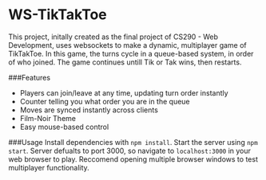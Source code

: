 # WS-TikTakToe
This project, initally created as the final project of CS290 - Web Development, uses websockets to make a dynamic, multiplayer game of TikTakToe.
In this game, the turns cycle in a queue-based system, in order of who joined. The game continues untill Tik or Tak wins, then restarts.

###Features
* Players can join/leave at any time, updating turn order instantly
* Counter telling you what order you are in the queue
* Moves are synced instantly across clients
* Film-Noir Theme
* Easy mouse-based control


###Usage
Install dependencies with `npm install`. Start the server using `npm start`. Server defualts to port 3000, so navigate to `localhost:3000` in your web browser to play. Reccomend opening multiple browser windows to test multiplayer functionality.